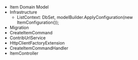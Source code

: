 * Item Domain Model
* Infrastructure
  * ListContext: DbSet<Item>, modelBuilder.ApplyConfiguration(new ItemConfiguration());
* Migration
* CreateItemCommand
* ContribUrlService
* HttpClientFactoryExtension
* CreateItemCommandHandler
* ItemController